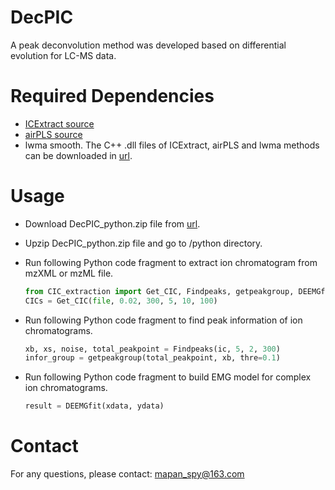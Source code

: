 # DecPIC
A peak deconvolution method was developed based on differential evolution for LC-MS data.

# Required Dependencies

* [ICExtract source](https://github.com/mapancsu/ICExtract)
* [airPLS source](https://github.com/zmzhang/airPLS)
* lwma smooth.
The C++ .dll files of ICExtract, airPLS and lwma methods can be downloaded in [url](https://github.com/mapancsu/ICExtract/releases/tag/DecPIC). 
	
# Usage

* Download DecPIC_python.zip file from [url](https://github.com/mapancsu/ICExtract/releases/tag/ICExtract).
* Upzip DecPIC_python.zip file and go to /python directory.
* Run following Python code fragment to extract ion chromatogram from mzXML or mzML file.

	```python
	from CIC_extraction import Get_CIC, Findpeaks, getpeakgroup, DEEMGfit
	CICs = Get_CIC(file, 0.02, 300, 5, 10, 100)
	```
* Run following Python code fragment to find peak information of ion chromatograms.
	```python
	xb, xs, noise, total_peakpoint = Findpeaks(ic, 5, 2, 300)  
    infor_group = getpeakgroup(total_peakpoint, xb, thre=0.1)
	```
* Run following Python code fragment to build EMG model for complex ion chromatograms.
	```python
	result = DEEMGfit(xdata, ydata)
	```

# Contact

For any questions, please contact:  [mapan_spy@163.com](mailto:mapan_spy@163.com)
